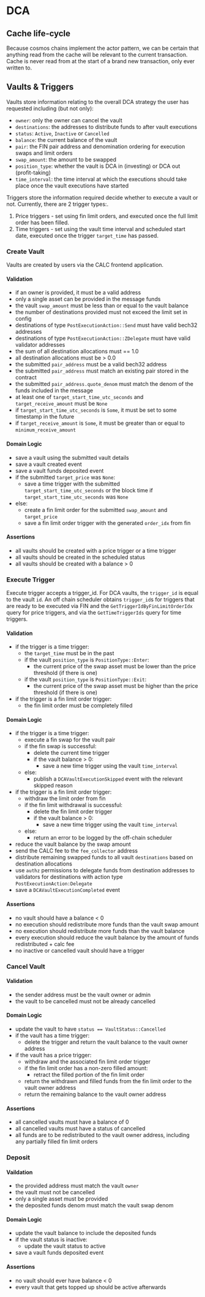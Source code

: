 # DCA

## Cache life-cycle

Because cosmos chains implement the actor pattern, we can be certain that anything read from the cache will be relevant to the current transaction. Cache is never read from at the start of a brand new transaction, only ever written to.

## Vaults & Triggers

Vaults store information relating to the overall DCA strategy the user has requested including (but not only):

- `owner`: only the owner can cancel the vault
- `destinations`: the addresses to distribute funds to after vault executions
- `status`: `Active`, `Inactive` or `Cancelled`
- `balance`: the current balance of the vault
- `pair`: the FIN pair address and denomination ordering for execution swaps and limit orders
- `swap_amount`: the amount to be swapped
- `position_type`: whether the vault is DCA in (investing) or DCA out (profit-taking)
- `time_interval`: the time interval at which the executions should take place once the vault executions have started

Triggers store the information required decide whether to execute a vault or not. Currently, there are 2 trigger types:.

1. Price triggers - set using fin limit orders, and executed once the full limit order has been filled.
2. Time triggers - set using the vault time interval and scheduled start date, executed once the trigger `target_time` has passed.

### Create Vault

Vaults are created by users via the CALC frontend application.

#### Validation

- if an owner is provided, it must be a valid address
- only a single asset can be provided in the message funds
- the vault `swap_amount` must be less than or equal to the vault balance
- the number of destinations provided must not exceed the limit set in config
- destinations of type `PostExecutionAction::Send` must have valid bech32 addresses
- destinations of type `PostExecutionAction::ZDelegate` must have valid validator addresses
- the sum of all destination allocations must == 1.0
- all destination allocations must be > 0.0
- the submitted `pair_address` must be a valid bech32 address
- the submitted `pair_address` must match an existing pair stored in the contract
- the submitted `pair_address.quote_denom` must match the denom of the funds included in the message
- at least one of `target_start_time_utc_seconds` and `target_receive_amount` must be `None`
- if `target_start_time_utc_seconds` is `Some`, it must be set to some timestamp in the future
- if `target_receive_amount` is `Some`, it must be greater than or equal to `minimum_receive_amount`

#### Domain Logic

- save a vault using the submitted vault details
- save a vault created event
- save a vault funds deposited event
- if the submitted `target_price` was `None`:
  - save a time trigger with the submitted `target_start_time_utc_seconds` or the block time if `target_start_time_utc_seconds` was `None`
- else:
  - create a fin limit order for the submitted `swap_amount` and `target_price`
  - save a fin limit order trigger with the generated `order_idx` from fin

#### Assertions

- all vaults should be created with a price trigger or a time trigger
- all vaults should be created in the scheduled status
- all vaults should be created with a balance > 0

### Execute Trigger

Execute trigger accepts a trigger_id. For DCA vaults, the `trigger_id` is equal to the vault `id`. An off chain scheduler obtains `trigger_id`s for triggers that are ready to be executed via FIN and the `GetTriggerIdByFinLimitOrderIdx` query for price triggers, and via the `GetTimeTriggerIds` query for time triggers.

#### Validation

- if the trigger is a time trigger:
  - the `target_time` must be in the past
  - if the vault `position_type` is `PositionType::Enter`:
    - the current price of the swap asset must be lower than the price threshold (if there is one)
  - if the vault `position_type` is `PositionType::Exit`:
    - the current price of the swap asset must be higher than the price threshold (if there is one)
- if the trigger is a fin limit order trigger:
  - the fin limit order must be completely filled

#### Domain Logic

- if the trigger is a time trigger:
  - execute a fin swap for the vault pair
  - if the fin swap is successful:
    - delete the current time trigger
    - if the vault balance > 0:
      - save a new time trigger using the vault `time_interval`
  - else:
    - publish a `DCAVaultExecutionSkipped` event with the relevant skipped reason
- if the trigger is a fin limit order trigger:
  - withdraw the limit order from fin
  - if the fin limit withdrawal is successful:
    - delete the fin limit order trigger
    - if the vault balance > 0:
      - save a new time trigger using the vault `time_interval`
  - else:
    - return an error to be logged by the off-chain scheduler
- reduce the vault balance by the swap amount
- send the CALC fee to the `fee_collector` address
- distribute remaining swapped funds to all vault `destinations` based on destination allocations
- use `authz` permissions to delegate funds from destination addresses to validators for destinations with action type `PostExecutionAction:Delegate`
- save a `DCAVaultExecutionCompleted` event

#### Assertions

- no vault should have a balance < 0
- no execution should redistribute more funds than the vault swap amount
- no execution should redistribute more funds than the vault balance
- every execution should reduce the vault balance by the amount of funds redistributed + calc fee
- no inactive or cancelled vault should have a trigger

### Cancel Vault

#### Validation

- the sender address must be the vault owner or admin
- the vault to be cancelled must not be already cancelled

#### Domain Logic

- update the vault to have `status == VaultStatus::Cancelled`
- if the vault has a time trigger:
  - delete the trigger and return the vault balance to the vault owner address
- if the vault has a price trigger:
  - withdraw and the associated fin limit order trigger
  - if the fin limit order has a non-zero filled amount:
    - retract the filled portion of the fin limit order
  - return the withdrawn and filled funds from the fin limit order to the vault owner address
  - return the remaining balance to the vault owner address

#### Assertions

- all cancelled vaults must have a balance of 0
- all cancelled vaults must have a status of cancelled
- all funds are to be redistributed to the vault owner address, including any partially filled fin limit orders

### Deposit

#### Vaildation

- the provided address must match the vault `owner`
- the vault must not be cancelled
- only a single asset must be provided
- the deposited funds denom must match the vault swap denom

#### Domain Logic

- update the vault balance to include the deposited funds
- if the vault status is inactive:
  - update the vault status to active
- save a vault funds deposited event

#### Assertions

- no vault should ever have balance < 0
- every vault that gets topped up should be active afterwards
